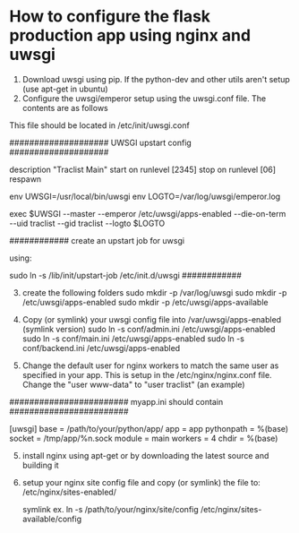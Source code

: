 How to configure the flask production app using nginx and uwsgi
===============================================================

1. Download uwsgi using pip. If the python-dev and other utils aren't setup (use apt-get in ubuntu)
2. Configure the uwsgi/emperor setup using the uwsgi.conf file. The contents are as follows

This file should be located in /etc/init/uwsgi.conf

####################
UWSGI upstart config
####################

description "Traclist Main"
start on runlevel [2345]
stop on runlevel [06]
respawn

env UWSGI=/usr/local/bin/uwsgi
env LOGTO=/var/log/uwsgi/emperor.log


exec $UWSGI --master --emperor /etc/uwsgi/apps-enabled --die-on-term --uid traclist --gid traclist --logto $LOGTO

############
create an upstart job for uwsgi

using:

sudo ln -s /lib/init/upstart-job /etc/init.d/uwsgi
############

3. create the following folders
 sudo mkdir -p /var/log/uwsgi
 sudo mkdir -p /etc/uwsgi/apps-enabled
 sudo mkdir -p /etc/uwsgi/apps-available

4. Copy (or symlink) your uwsgi config file into /var/uwsgi/apps-enabled
	(symlink version)
	sudo ln -s conf/admin.ini /etc/uwsgi/apps-enabled
	sudo ln -s conf/main.ini /etc/uwsgi/apps-enabled
	sudo ln -s conf/backend.ini /etc/uwsgi/apps-enabled

5.  Change the default user for nginx workers to match the same user as specified in your app.
	This is setup in the /etc/nginx/nginx.conf file. Change the "user www-data" to "user traclist" (an example)

	

########################
myapp.ini should contain
########################

[uwsgi]
base = /path/to/your/python/app/
app = app
pythonpath = %(base)
socket = /tmp/app/%n.sock
module = main
workers = 4
chdir = %(base)



5. install nginx using apt-get or by downloading the latest source and building it
6. setup your nginx site config file and copy (or symlink) the file to:
	/etc/nginx/sites-enabled/

	symlink ex.
	ln -s /path/to/your/nginx/site/config /etc/nginx/sites-available/config





